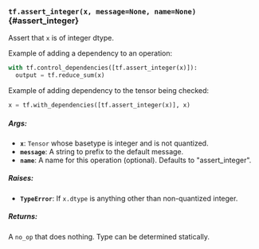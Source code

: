 ### `tf.assert_integer(x, message=None, name=None)` {#assert_integer}

Assert that `x` is of integer dtype.

Example of adding a dependency to an operation:

```python
with tf.control_dependencies([tf.assert_integer(x)]):
  output = tf.reduce_sum(x)
```

Example of adding dependency to the tensor being checked:

```python
x = tf.with_dependencies([tf.assert_integer(x)], x)
```

##### Args:


*  <b>`x`</b>: `Tensor` whose basetype is integer and is not quantized.
*  <b>`message`</b>: A string to prefix to the default message.
*  <b>`name`</b>: A name for this operation (optional).  Defaults to "assert_integer".

##### Raises:


*  <b>`TypeError`</b>: If `x.dtype` is anything other than non-quantized integer.

##### Returns:

  A `no_op` that does nothing.  Type can be determined statically.

